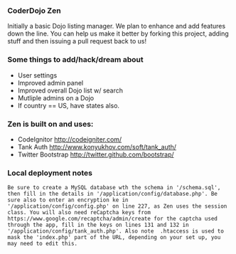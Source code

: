 ### CoderDojo Zen
Initially a basic Dojo listing manager. We plan to enhance and add features down 
the line. You can help us make it better by forking this project, adding stuff and then issuing
a pull request back to us!

### Some things to add/hack/dream about
- User settings
- Improved admin panel
- Improved overall Dojo list w/ search
- Mutliple admins on a Dojo
- If country == US, have states also.

### Zen is built on and uses: 
- CodeIgnitor http://codeigniter.com/
- Tank Auth http://www.konyukhov.com/soft/tank_auth/
- Twitter Bootstrap http://twitter.github.com/bootstrap/

### Local deployment notes 
	Be sure to create a MySQL database wth the schema in '/schema.sql', then fill in the details in '/application/config/database.php'. Be sure also to enter an encryption ke in '/application/config/config.php' on line 227, as Zen uses the session class. You will also need reCaptcha keys from https://www.google.com/recaptcha/admin/create for the captcha used through the app, fill in the keys on lines 131 and 132 in '/application/config/tank_auth.php'. Also note  .htaccess is used to mask the 'index.php' part of the URL, depending on your set up, you may need to edit this. 
